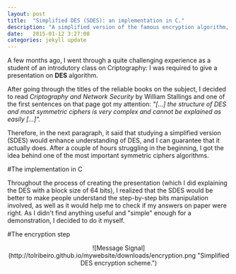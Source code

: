 ```yaml
---
layout: post
title:  "Simplified DES (SDES): an implementation in C."
description: "A simplified version of the famous encryption algorithm, DES."
date:   2015-01-12 3:27:00
categories: jekyll update
---
```

A few months ago, I went through a quite challenging experience as a student of an introdutory class on Criptography: I was required to give a presentation on **DES** algorithm.

After going through the titles of the reliable books on the subject, I decided to read *Criptography and Network Security* by William Stallings and one of the first sentences on that page got my attention: *"[...] the structure of DES and most symmetric ciphers is very complex and cannot be explained as easily [...]".* 

Therefore, in the next paragraph, it said that studying a simplified version (SDES) would enhance understanding of DES, and I can guarantee that it actually does. After a couple of hours struggling in the beginning, I got the idea behind one of the most important symmetric ciphers algorithms.    

#The implementation in C

Throughout the process of creating the presentation (which I did explaining the DES with a block size of 64 bits), I realized that the SDES would be better to make people understand the step-by-step bits manipulation involved, as well as it would help me to check if my answers on paper were right. As I didn't find anything useful and "simple" enough for a demonstration,  I decided to do it myself.

#The encryption step

<div style="text-align:center" markdown="1">
![Message Signal](http://tolribeiro.github.io/mywebsite/downloads/encryption.png "Simplified DES encryption scheme.")
</div>



